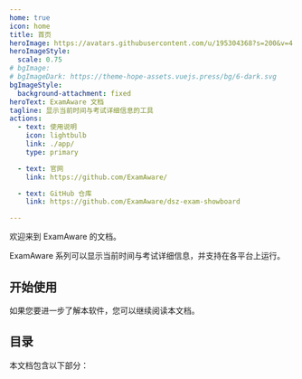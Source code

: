 ```yaml
---
home: true
icon: home
title: 首页
heroImage: https://avatars.githubusercontent.com/u/195304368?s=200&v=4
heroImageStyle:
  scale: 0.75
# bgImage: 
# bgImageDark: https://theme-hope-assets.vuejs.press/bg/6-dark.svg
bgImageStyle:
  background-attachment: fixed
heroText: ExamAware 文档
tagline: 显示当前时间与考试详细信息的工具
actions:
  - text: 使用说明
    icon: lightbulb
    link: ./app/
    type: primary

  - text: 官网
    link: https://github.com/ExamAware/

  - text: GitHub 仓库
    link: https://github.com/ExamAware/dsz-exam-showboard

---
```


欢迎来到 ExamAware 的文档。

ExamAware 系列可以显示当前时间与考试详细信息，并支持在各平台上运行。

## 开始使用

<div class="vp-card-container">
  <VPCard
    title="安装与开始"
    desc="了解 ExamAware 系列的系统需求，以及如何在您的设备上安装和使用 ExamAware。"
    link="./app/setup"
  />
</div>

如果您要进一步了解本软件，您可以继续阅读本文档。

## 目录

本文档包含以下部分：

<div class="vp-card-container">
  <VPCard
    title="桌面端应用帮助"
    desc="了解桌面端应用的使用方法。"
    link="./app/"
  />
  <VPCard
    title="网页端应用帮助"
    desc="了解网页端应用使用方法和部署教程。"
    link="./web/"
  />
  <VPCard
    title="集控帮助"
    desc="了解集控使用方法和部署教程。"
    link="./management/"
  />
  <VPCard
    title="社区"
    desc="了解如何参与 ExamAware 社区。"
    link="./community/"
  />
</div>
